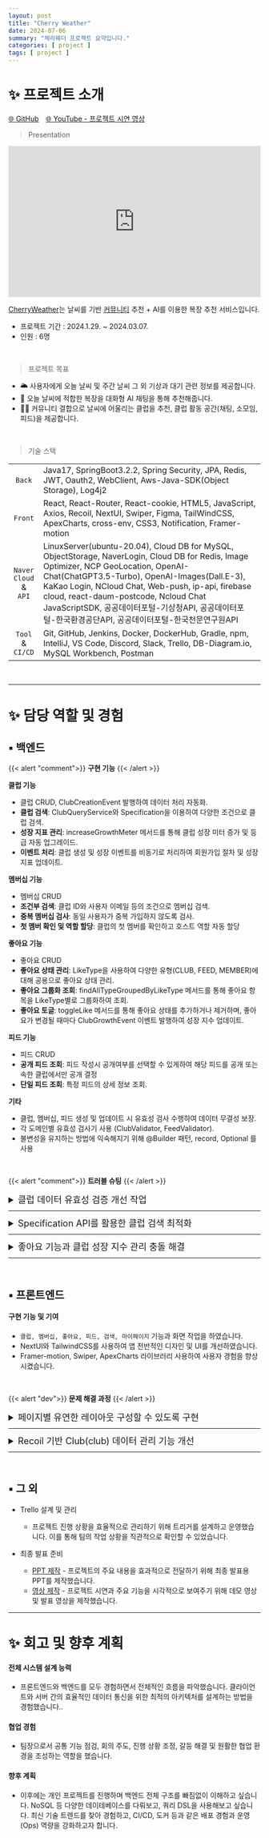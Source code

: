 ```yaml
---
layout: post
title: "Cherry Weather"
date: 2024-07-06
summary: "체리웨더 프로젝트 요약입니다."
categories: [ project ]
tags: [ project ]
---
```


# ✨ 프로젝트 소개

[🌐 GitHub](https://github.com/ssomal62/cherryweather)　[🌐 YouTube - 프로젝트 시연 영상](https://youtu.be/7pjfnpkY5rc?si=jy0YFM9TY1vKEkIT)

> Presentation

<div class="iframe-container" style="position: relative; width: 100%; height: 0; padding-bottom: 60%; border: 0; border-radius: 3em">
<iframe src="https://onedrive.live.com/embed?resid=CD903676BB4589EE%2157856&authkey=!AGeOZKiA-pwrdpU&em=2" frameborder="0" scrolling="no"
style="position: absolute; top:0; left: 0; width: 100%; height: 100%; border: 0"> </iframe>
</div>




[CherryWeather](#✨-프로젝트-소개)는 날씨를 기반 <u>커뮤니티</u> 추천 + AI를 이용한 복장 추천 서비스입니다.

* 프로젝트 기간 : 2024.1.29. ~ 2024.03.07.
* 인원 : 6명

<br/>

> 프로젝트 목표


* 🌥️ 사용자에게 오늘 날씨 및 주간 날씨 그 외 기상과 대기 관련 정보를 제공합니다.
* 👕 오늘 날씨에 적합한 복장을 대화형 AI 채팅을 통해 추천해줍니다.
* 🙏🏼 커뮤니티 결합으로 날씨에 어울리는 클럽을 추천, 클럽 활동 공간(채팅, 소모임, 피드)을 제공합니다. 



<br/>

> 기술 스택

|                                 |                                                                                                                                                                                                                                                                                                                                                           |
|:-------------------------------:|:----------------------------------------------------------------------------------------------------------------------------------------------------------------------------------------------------------------------------------------------------------------------------------------------------------------------------------------------------------|
|             `Back`              | Java17, SpringBoot3.2.2, Spring Security, JPA, Redis, JWT, Oauth2, WebClient, Aws-Java-SDK(Object Storage), Log4j2                                                                                                                                                                                                                                        |
|             `Front`             | React, React-Router, React-cookie, HTML5, JavaScript, Axios, Recoil, NextUI, Swiper, Figma, TailWindCSS, ApexCharts, cross-env, CSS3, Notification, Framer-motion                                                                                                                                                                                         |
| `Naver Cloud` <br/>&<br/> `API` | LinuxServer(ubuntu-20.04), Cloud DB for MySQL, ObjectStorage, NaverLogin, Cloud DB for Redis, Image Optimizer, NCP GeoLocation, OpenAI-Chat(ChatGPT3.5-Turbo), OpenAI-Images(Dall.E-3), KaKao Login, NCloud Chat, Web-push, ip-api, firebase cloud, react-daum-postcode, Ncloud Chat JavaScriptSDK, 공공데이터포털-기상청API, 공공데이터포털-한국환경공단API, 공공데이터포털-한국천문연구원API |
|        `Tool` & `CI/CD`         | Git, GitHub, Jenkins, Docker, DockerHub, Gradle, npm, IntelliJ, VS Code, Discord, Slack, Trello, DB-Diagram.io, MySQL Workbench, Postman                                                                                                                                                                                                                  |

<br/>


---

# ✨ 담당 역할 및 경험

## ▪ 백엔드

{{< alert "comment">}}
<b>구현 기능</b>
{{< /alert >}}


**클럽 기능**

* 클럽 CRUD, ClubCreationEvent 발행하여 데이터 처리 자동화.
* **클럽 검색**: ClubQueryService와 Specification을 이용하여 다양한 조건으로 클럽 검색.
* **성장 지표 관리**: increaseGrowthMeter 메서드를 통해 클럽 성장 미터 증가 및 등급 자동 업그레이드.
* **이벤트 처리**: 클럽 생성 및 성장 이벤트를 비동기로 처리하여 회원가입 절차 및 성장 지표 업데이트.

**멤버십 기능**

* 멤버십 CRUD
* **조건부 검색**: 클럽 ID와 사용자 이메일 등의 조건으로 멤버십 검색.
* **중복 멤버십 검사**: 동일 사용자가 중복 가입하지 않도록 검사.
* **첫 멤버 확인 및 역할 할당**: 클럽의 첫 멤버를 확인하고 호스트 역할 자동 할당

**좋아요 기능**

* 좋아요 CRUD
* **좋아요 상태 관리**: LikeType을 사용하여 다양한 유형(CLUB, FEED, MEMBER)에 대해 공용으로 좋아요 상태 관리.
* **좋아요 그룹화 조회**: findAllTypeGroupedByLikeType 메서드를 통해 좋아요 항목을 LikeType별로 그룹화하여 조회.
* **좋아요 토글**: toggleLike 메서드를 통해 좋아요 상태를 추가하거나 제거하며, 좋아요가 변경될 때마다 ClubGrowthEvent 이벤트 발행하여 성장 지수 업데이트.

**피드 기능**

* 피드 CRUD
* **공개 피드 조회**: 피드 작성시 공개여부를 선택할 수 있게하여 해당 피드를 공개 또는 속한 클럽에서만 공개 결정
* **단일 피드 조회**: 특정 피드의 상세 정보 조회.

**기타**

* 클럽, 멤버십, 피드 생성 및 업데이트 시 유효성 검사 수행하여 데이터 무결성 보장.
* 각 도메인별 유효성 검사기 사용 (ClubValidator, FeedValidator).
* 불변성을 유지하는 방법에 익숙해지기 위해 @Builder 패턴, record, Optional 를 사용


<br/>

{{< alert "comment">}}
<b>트러블 슈팅</b>
{{< /alert >}}

<span style="margin-bottom: 10px; margin-top: 10px;"></span>


<details>
<summary style="font-size: large;">
클럽 데이터 유효성 검증 개선 작업
</summary>
<br/>
<table style="font-size: medium; margin-top: -10px; margin-bottom: -10px">
  <tbody>
    <tr>
      <td>
 <span class="font-emphasis-bg-gray ml-2">고민의 발단</span>
<ul>
  <li>클럽 데이터를 저장하거나 업데이트할 때, 유효하지 않은 데이터가 저장되는 것을 방지할 검사가 필요했습니다. </li>
  <li>@Valid 어노테이션을 사용한 기본 유효성 검사 방법도 있었지만, 더 유연하고 재사용이 가능한 검증 로직을 모색했습니다.</li>
  <li>빌더 패턴처럼 메서드 체이닝 방식을 사용하면 가독성이 향상되고, 재사용을 선택적으로 할 수 있을 것 같아서 조사해보았습니다. 그 결과, 메서드 체이닝의 핵심은 객체 자체를 반환하는 return this; 라는 것을 알게 되었습니다.</li>
</ul>
</td>
    </tr>
    <tr>
      <td>
<span class="font-emphasis-bg-gray ml-2">메서드 체이닝 검증 클래스 작성</span>
<ul>
<li>유효성 검사 로직을 캡슐화하기 위해 ClubValidator 클래스를 작성했습니다.</li>
<li>ClubValidator는 Club 엔티티를 매개 변수로 받아 생성자를 통해 초기화하고, ClubValidator of(Club club) 메서드는 Club 객체를 받아 ClubValidator 객체를 생성합니다.</li>
<li>Club 엔티티의 필드 값을 검증하는 각각의 메서드를 만들고 로직을 구현합니다. 여기서 유효성 검사를 통과하지 못하면 errors 리스트에 오류 메시지를 추가합니다.</li>
<li>각 검증 메서드는 return this;를 사용하여 ClubValidator 자신을 반환해주었습니다. 이로써 모든 검증 메서드는 ClubValidator 타입을 반환하여 메서드 체이닝이 가능하게 합니다.</li>
</ul>

{{< mermaid >}}

classDiagram
direction LR
class ClubValidator {
-Club club
-List~String~ errors
+of(Club) ClubValidator
+isValid() boolean
+validateName() ClubValidator
+validateCode() ClubValidator
+validateActivityArea() ClubValidator
+validateCategory() ClubValidator
+validateStatus() ClubValidator
+getErrors() List~String~
}
ClubValidator --> Club

    class Club {
        -String name
        -String code
        -String activitiesArea
        -Category category
        -Status status
        -　　　. . .
    }

{{< /mermaid >}}
</td>
    </tr>
    <tr>
      <td>
<span class="font-emphasis-bg-gray ml-2">적용 결과</span>
<ul>
  <li>클럽 데이터를 검증하는 작업이 더욱 체계적이게 되었습니다. </li>
  <li>가독성이 향상되고 재사용이 가능하여 작업의 효율을 높였습니다. </li>
  <li>새로운 검증 규칙이 필요할 때는 메서드를 추가하고 체이닝하여 사용할 수 있어 확장성이 용이합니다.</li>
</ul>
</td>
    </tr>
  </tbody>
</table>
<br/>
</details>

<hr style="margin-bottom: 10px; margin-top: 10px; border-color: #6326C2"/>

<details>
<summary style="font-size: large;">
Specification API를 활용한 클럽 검색 최적화
</summary>
<br/>
<table style="font-size: medium; margin-top: -10px; margin-bottom: -10px">
  <tbody>
    <tr>
      <td>
 <span class="font-emphasis-bg-gray ml-2">고민의 발단</span>
<ul>
      <li>
      검색키워드 하나로 클럽 이름, 소개글, 카테고리, 활동 지역이 일치하는 데이터를 가져오고, 별도로 사용자가 카테고리나 활동 지역을 지정했을 경우 일치하는 클럽 목록을 모두 보여주고 싶었습니다. </li>
   <li>ClubValidator를 메서드 체이닝 방식으로 구성했던 것을 떠올려, '검색 쿼리 또한 비슷하게 할 수 있지 않을까?' 조사하여 찾은 방법이 Specification API 이었습니다.
      </li>
</ul>
</td>
    </tr>
    <tr>
      <td>
<span class="font-emphasis-bg-gray ml-2">Specification 적용 과정</span>
<ul>
<li>
쿼리용 리포지토리를 별도로 생성하여 JpaRepository외에 JpaSpecificationExecutor을 상속받도록 하였습니다.
</li>
<li>
 Specification&lt;T&gt;의 toPredicate를 호출하여 검색조건들을 완전 일치(equal), 부분 일치(like), 비교(greaterThanOrEqualTo) 쿼리를 사용하여 해당되는 root(클럽 엔터티)는 Specification&lt;Club&gt;으로 반환하도록 각각 메서드를 작성하였습니다. 
</li>
<li>
이렇게 작성한 쿼리 메서드는 ClubQueryService에서 Specification 객체를 생성하여 필요한 쿼리 메서드들로 조합합니다. 하나의 쿼리메서드를 거쳐 나온 클럽 데이터들은 다음 쿼리메서드에서 and 연산을 통해 기존 데이터에 결합됩니다. 
</li>
<li>
이러한 방식으로 원하는 조건을 만족시킨 클럽 목록을 사용자에게 반환하도록 하였습니다.
</li>
</ul>


{{< mermaid >}}
sequenceDiagram
actor Client
participant ClubQueryService
participant ClubSpecification
participant ClubRepository

Client->>ClubQueryService: findAllByConditions(ClubQueryDTO)
ClubQueryService->>ClubSpecification: buildSpecification(ClubQueryDTO)
ClubSpecification-->>ClubQueryService: Specification
ClubQueryService->>ClubRepository: findAll(Specification)
ClubRepository-->>ClubQueryService: List&lt;Club&gt;
ClubQueryService->>ClubQueryService: convertToClubListDTO(List&lt;Club&gt;)
ClubQueryService-->>Client: ClubListDTO
{{< /mermaid >}}

</td>
    </tr>
    <tr>
      <td>
<span class="font-emphasis-bg-gray ml-2">적용 결과</span>
<ul>
      <li>사용자가 입력한 키워드가 클럽의 여러 속성(이름, 설명, 태그 등)과 일치하는 모든 클럽을 조회할 수 있도록 하였습니다.</li>
      <li>여러 페이지에서 특정 조건에 맞는 클럽 목록을 효율적으로 조회하고 데이터를 반환할 수 있게 되었습니다.</li>
      <li>각 검색 조건을 별도의 메서드로 분리했기 때문에 추가적인 조건이 생겼을 때 확장이 용이하다는 것을 알게되었습니다.</li>
</ul>
</td>
    </tr>
    <tr>
      <td>
<span class="font-emphasis-bg-gray ml-2">그 후</span>
<ul>
<li>프로젝트 종료 후 최신 트렌드를 조사하다가 <span class="font-emphasis-underline">Querydsl</span>을 알게 되었습니다.</li>
<li>Specification과 Querydsl은 동적으로 쿼리를 작성하는 점에서는 동일하지만, Querydsl은 타입 안전성, 가독성, 오류 감소, 복잡한 비즈니스 로직 처리에 더 유리합니다.</li>
<li>앞으로의 프로젝트에서 Querydsl을 학습하여 적용해보려고 합니다.</li>
</ul>
</td>
    </tr>
  </tbody>
</table>
<br/>
</details>

<hr style="margin-bottom: 10px; margin-top: 10px; border-color: #6326C2"/>

<details>
<summary style="font-size: large;">
좋아요 기능과 클럽 성장 지수 관리 충돌 해결
</summary>
<br/>
<table style="font-size: medium; margin-top: -10px; margin-bottom: -10px">
  <tbody>
    <tr>
      <td>
 <span class="font-emphasis-bg-gray ml-2">고민의 발단</span>
<ul>
      <li>
사용자가 클럽에 좋아요를 누를 때 LikeService에서 로직을 처리함과 동시에 클럽의 성장 지수를 증가시켜야 하는 상황에서 서비스 간의 기능 충돌이 발생했습니다.
      </li>
      <li>
이전 세미프로젝트에서 이벤트 리스너를 사용하여 서비스 간의 직접 결합을 피하고 느슨한 결합을 구현한 경험이 있었습니다. 비동기로 여러 작업을 처리했던 경험을 바탕으로, 이 방법을 통해 서비스 간 충돌 문제를 해결할 수 있을 것이라 판단하여 적용해보기로 했습니다.
</li>
</ul>
</td>
    </tr>
    <tr>
      <td>
<span class="font-emphasis-bg-gray ml-2">Specification 적용 과정</span>
<ul>
<li>
좋아요 이벤트가 발생했을 때 클럽의 성장 지수를 업데이트하기 위해 ClubGrowthEvent를 정의했습니다.
이 이벤트는 클럽 ID, 증가 여부, 사용자 정보, 증가할 점수를 포함합니다.
</li>
<li>
좋아요가 추가되거나 제거될 때 ClubGrowthEvent를 발생시키도록 LikeService에서 이벤트 퍼블리셔를 호출했습니다. 좋아요가 추가되면 성장 지수를 증가시키고, 좋아요가 제거되면 성장 지수를 감소시키는 이벤트를 발생시킵니다. 
</li>
<li>
이 때 발생된 이벤트를 처리하는 ClubEventListener를 구현하여 ClubGrowthEvent를 처리하도로 하였습니다.
</li>
</ul>

{{< mermaid >}}

sequenceDiagram
participant LikeService
participant EventPublisher
participant ClubEventListener
participant ClubService

    LikeService->>EventPublisher: ClubGrowthEvent 발행
    EventPublisher->>ClubEventListener: ClubGrowthEvent 전달
    alt 좋아요 추가
        ClubEventListener->>ClubService: increaseGrowthMeter()
    else 좋아요 제거
        ClubEventListener->>ClubService: decreaseGrowthMeter()
    end

{{< /mermaid >}}



</td>
    </tr>
    <tr>
      <td>
<span class="font-emphasis-bg-gray ml-2">적용 결과</span>
<ul>
      <li>이벤트 리스너를 도입함으로써 LikeService와 ClubService 간의 충돌 문제를 해결할 수 있었습니다.</li>
      <li>클럽 성장 이벤트를 MembershipService에서도 활용하여, 멤버 가입 시 발생하는 성장 점수를 쉽게 관리할 수 있게 되었습니다. </li>
</ul>
</td>
    </tr>
    <tr>
  </tbody>
</table>
<br/>
</details>

<hr style="margin-bottom: 10px; margin-top: 10px; border-color: #6326C2"/>



<br/>

## ▪ 프론트엔드

#### <span class='font-emphasis-bg'>구현 기능 및 기여</span>

- `클럽, 멤버십, 좋아요, 피드, 검색, 마이페이지` 기능과 화면 작업을 하였습니다.
- NextUI와 TailwindCSS를 사용하여 앱 전반적인 디자인 및 UI를 개선하였습니다.
- Framer-motion, Swiper, ApexCharts 라이브러리 사용하여 사용자 경험을 향상시켰습니다.

[//]: # (    - Framer-motion : 클럽 생성 정보를 여러 화면으로 분할하여 슬라이드 방식으로 자연스럽게 다음 화면으로 넘어가도록 구현)

[//]: # (    - Swiper : 클럽 내 소모임과 피드를 좁은 영역에서도 효과적으로 노출할 수 있도록 Swiper를 활용)

[//]: # (    - ApexCharts : 클럽 상승 지수를 도넛 차트로 시각화하여 정보를 직관적으로 제공)

<br/>


{{< alert "dev">}}
<b>문제 해결 과정</b>
{{< /alert >}}

<span style="margin-bottom: 10px; margin-top: 10px;"></span>

<details>
<summary style="font-size: large;">
페이지별 유연한 레이아웃 구성할 수 있도록 구현
</summary>
<br/>
<table style="font-size: medium; margin-top: -10px; margin-bottom: -10px">
  <tbody>
    <tr>
      <td class="about-tr">필요성</td>
      <td>
<ul>
      <li>Layout 공용 컴포넌트에 포함된 Header와 Footer가 Club 상세페이지에는 불필요</li>
      <li>Club 상세페이지만의 이벤트를 처리할 커스텀 Header 필요</li>
</ul>
</td>
    </tr>
    <tr>
      <td class="about-tr">해결 방법</td>
      <td>
<ul>
      <li>각 페이지 컴포넌트에서 헤더와 푸터를 조건부로 렌더링할 수 있도록 변경</li>
      <li>기본 레이아웃을 제공하면서, <span class="font-emphasis-underline">Prop 속성에 Boolean 값을 사용</span>하여 필요에 따라 Header와 Footer를 포함하거나 제외할 수 있도록 개선 </li>
</ul>
</td>
    </tr>
    <tr>
      <td class="about-tr">결과</td>
      <td>
<ul>
      <li>Header와 Footer가 필요한 페이지에서만 렌더링되도록 하여, 페이지별로 적절한 레이아웃을 쉽게 구성할 수 있게 함.</li>
</ul>
</td>
    </tr>
  </tbody>
</table>


</details>
<hr style="margin-bottom: 10px; margin-top: 10px; border-color: #6326C2"/>


<details>
<summary style="font-size: large;">
Recoil 기반 Club(club) 데이터 관리 기능 개선
</summary>
<br/>
<table style="font-size: medium; margin-top: -10px; margin-bottom: -10px">
  <tbody>
    <tr>
      <td class="about-tr">필요성</td>
      <td>
<ul>
      <li>Club 기능의 여러 API 호출 로직에서 중복된 코드가 많아 Recoil 코드를 모듈화 할 방법을 고민</li>
</ul>
</td>
    </tr>
    <tr>
      <td class="about-tr">해결 방법</td>
      <td>
<ul>
      <li>Club 데이터를 관리하는 useClubData 훅을 만들어, API 호출 로직을 통합하고 간소화</li>
      <li>useClubData 훅에서 <span class="font-emphasis-underline">동적으로 경로와 메서드 타입을 받아 처리</span>할 수 있도록 함</li>
</ul>
</td>
    </tr>
    <tr>
      <td class="about-tr">결과</td>
      <td>
<ul>
      <li>API 호출 로직을 모듈화하여 재사용 가능하고 확장 가능한 구조로 개선</li>
      <li>코드 중복을 줄여, 가독성과 유지보수성을 높임</li>
</ul>
    </tr>
  </tbody>
</table>
</details>
<hr style="margin-bottom: 10px; margin-top: 10px; border-color: #6326C2"/>





<br/>

## ▪ 그 외

* Trello 설계 및 관리
    - 프로젝트 진행 상황을 효율적으로 관리하기 위해 <span class='font-emphasis'>트리거</span>를 설계하고 운영했습니다. 이를 통해 <span class="font-emphasis-underline">팀의 작업 상황을 직관적</span>으로 확인할 수 있었습니다.

* 최종 발표 준비
    - [PPT 제작](https://onedrive.live.com/embed?resid=CD903676BB4589EE%2157856&authkey=!AGeOZKiA-pwrdpU&em=2) - 프로젝트의 주요 내용을 효과적으로 전달하기 위해 최종 발표용 PPT를 제작했습니다.
    - [영상 제작](https://youtu.be/7pjfnpkY5rc?si=jy0YFM9TY1vKEkIT) - 프로젝트 시연과 주요 기능을 시각적으로 보여주기 위해 데모 영상 및 발표 영상을 제작했습니다.

---

# ✨ 회고 및 향후 계획

#### 전체 시스템 설계 능력

* 프론트엔드와 백엔드를 모두 경험하면서 전체적인 흐름을 파악했습니다. 클라이언트와 서버 간의 효율적인 데이터 통신을 위한 <span class="font-emphasis-underline">최적의 아키텍처를 설계</span>하는 방법을 경험했습니다..

#### 협업 경험

* 팀장으로서 공통 기능 점검, 회의 주도, 진행 상황 조정, 갈등 해결 및 원활한 협업 환경을 조성하는 역할을 했습니다.

#### 향후 계획

* 이후에는 개인 프로젝트를 진행하며 백엔드 전체 구조를 빠짐없이 이해하고 싶습니다. NoSQL 등 다양한 데이테베이스를 다뤄보고, 쿼리 DSL을 사용해보고 싶습니다. 최신 기술 트렌드를 찾아 경험하고, CI/CD, 도커 등과 같은 배포 경험과 운영(Ops) 역량을 강화하고자 합니다.
